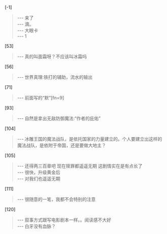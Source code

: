 
[-1] 
>--- 来了<br>
>--- 滴。<br>
>--- 大眼卡<br>
>--- 1<br>

[53] 
>--- 真的叫面霜呀？不应该叫冰霜吗<br>

[56] 
>--- 世界真理:铁打的辅助，流水的输出<br>

[71] 
>--- 前面写的“默”[fn=9]<br>

[93] 
>--- 自然是拿出无敌防御魔法:“作者的庇佑”<br>

[104] 
>--- 冰雕王国的魔法战队，是依托国家的力量建立的。个人要建立出这样的魔法战队，是依附于帝国，还是要做大地主？<br>

[105] 
>--- 还得两三百章吧 现在赎罪都遥遥无期  这剧情实在是有点长了<br>
>--- 很快，升级黄金后<br>
>--- 对我们也遥遥无期<br>

[111] 
>--- 很随意的一笔，我都不会特别的注意<br>

[120] 
>--- 叙事方式跟写电影剧本一样。。阅读感不大好<br>
>--- 白牙没有血脉？<br>
